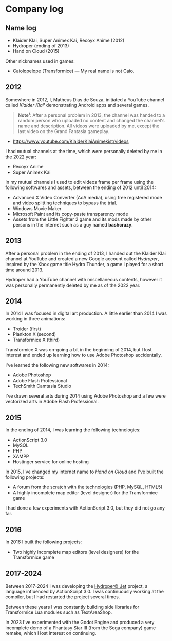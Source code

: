 # Company log

## Name log

* Klaider Klai, Super Animex Kai, Recoyx Anime (2012)
* Hydroper (ending of 2013)
* Hand on Cloud (2015)

Other nicknames used in games:

* Caiolopelope (Transformice) — My real name is not Caio.

## 2012

Somewhere in 2012, I, Matheus Dias de Souza, initiated a YouTube channel called *Klaider Klai*¹ demonstrating Android apps and several games.

> **Note**¹: After a personal problem in 2013, the channel was handed to a random person who uploaded no content and changed the channel's name and description.
> All videos were uploaded by me, except the last video on the Grand Fantasia gameplay.

* https://www.youtube.com/KlaiderKlaiAnimekist/videos

I had mutual channels at the time, which were personally deleted by me in the 2022 year:

* Recoyx Anime
* Super Animex Kai

In my mutual channels I used to edit videos frame per frame using the following softwares and assets, between the ending of 2012 until 2014:

* Advanced X Video Converter (AoA media), using free registered mode and video splitting techniques to bypass the trial.
* Windows Movie Maker
* Microsoft Paint and its copy-paste transparency mode
* Assets from the Little Fighter 2 game and its mods made by other persons in the internet such as a guy named **bashcrazy**.

## 2013

After a personal problem in the ending of 2013, I handed out the Klaider Klai channel at YouTube and created a new Google account called *Hydroper*, inspired by the Xbox game title Hydro Thunder, a game I played for a short time around 2013.

Hydroper had a YouTube channel with miscellaneous contents, however it was personally permanently deleted by me as of the 2022 year.

## 2014

In 2014 I was focused in digital art production. A little earlier than 2014 I was working in three animations:

* Troider (first)
* Plankton X (second)
* Transformice X (third)

Transformice X was on-going a bit in the beginning of 2014, but I lost interest and ended up learning how to use Adobe Photoshop accidentally.

I've learned the following new softwares in 2014:

* Adobe Photoshop
* Adobe Flash Professional
* TechSmith Camtasia Studio

I've drawn several arts during 2014 using Adobe Photoshop and a few were vectorized arts in Adobe Flash Professional.

## 2015

In the ending of 2014, I was learning the following technologies:

* ActionScript 3.0
* MySQL
* PHP
* XAMPP
* Hostinger service for online hosting

In 2015, I've changed my internet name to *Hand on Cloud* and I've built the following projects:

* A forum from the scratch with the technologies (PHP, MySQL, HTML5)
* A highly incomplete map editor (level designer) for the Transformice game

I had done a few experiments with ActionScript 3.0, but they did not go any far.

## 2016

In 2016 I built the following projects:

* Two highly incomplete map editors (level designers) for the Transformice game

## 2017-2024

Between 2017-2024 I was developing the [Hydroper© Jet](https://github.com/hydroper-jet) project, a language influenced by ActionScript 3.0.
I was continuously working at the compiler, but I had restarted the project several times.

Between these years I was constantly building side libraries for Transformice Lua modules such as TextAreaShop.

In 2023 I've experimented with the Godot Engine and produced a very incomplete demo of a Phantasy Star III (from the Sega company) game remake, which I lost interest on continuing.
